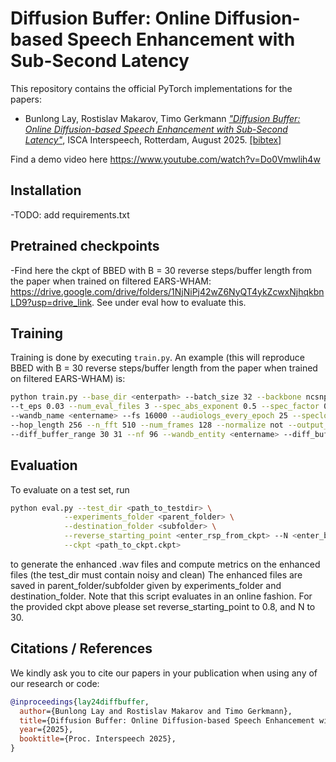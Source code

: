 # Diffusion Buffer: Online Diffusion-based Speech Enhancement with Sub-Second Latency

This repository contains the official PyTorch implementations for the papers:

- Bunlong Lay, Rostislav Makarov, Timo Gerkmann [*"Diffusion Buffer: Online Diffusion-based Speech Enhancement with Sub-Second Latency"*](https://arxiv.org/abs/2506.02908), ISCA Interspeech, Rotterdam, August 2025. [[bibtex]](#citations--references)

Find a demo video here https://www.youtube.com/watch?v=Do0Vmwlih4w

## Installation

-TODO: add requirements.txt


## Pretrained checkpoints

-Find here the ckpt of BBED with B = 30 reverse steps/buffer length from the paper when trained on filtered EARS-WHAM: https://drive.google.com/drive/folders/1NjNiPj42wZ6NyQT4ykZcwxNjhqkbnLD9?usp=drive_link. See under eval how to evaluate this.
      


## Training

Training is done by executing `train.py`. An example (this will reproduce BBED with B = 30 reverse steps/buffer length from the paper when trained on filtered EARS-WHAM) is:

```bash
python train.py --base_dir <enterpath> --batch_size 32 --backbone ncsnpp --sde bbed --format ears_wham \
--t_eps 0.03 --num_eval_files 3 --spec_abs_exponent 0.5 --spec_factor 0.15 --loss_abs_exponent 1 --loss_type mse --theta 0.08 --k 2.6 --timestep_type_inf default \
--wandb_name <entername> --fs 16000 --audiologs_every_epoch 25 --speclogs_every_epoch 25 --save_every_n_epochs 0 --wandb_project_name <entername> --ch_mult 1 2 2 2 \
--hop_length 256 --n_fft 510 --num_frames 128 --normalize not --output_scale time --num_res_blocks 1 --format noise \
--diff_buffer_range 30 31 --nf 96 --wandb_entity <entername> --diff_buffer_length_inference 30 --T_sampling 0.8
```

## Evaluation

To evaluate on a test set, run
```bash
python eval.py --test_dir <path_to_testdir> \
            --experiments_folder <parent_folder> \
            --destination_folder <subfolder> \
            --reverse_starting_point <enter_rsp_from_ckpt> --N <enter_bufferlength_from_ckpt> \
            --ckpt <path_to_ckpt.ckpt>
```

to generate the enhanced .wav files and compute metrics on the enhanced files (the test_dir must contain noisy and clean) The enhanced files are saved in parent_folder/subfolder given by experiments_folder and destination_folder. Note that this script evaluates in an online fashion. For the provided ckpt above please set reverse_starting_point to 0.8, and N to 30.





## Citations / References

We kindly ask you to cite our papers in your publication when using any of our research or code:
```bib
@inproceedings{lay24diffbuffer,
  author={Bunlong Lay and Rostislav Makarov and Timo Gerkmann},
  title={Diffusion Buffer: Online Diffusion-based Speech Enhancement with Sub-Second Latency},
  year={2025},
  booktitle={Proc. Interspeech 2025},
}
```


